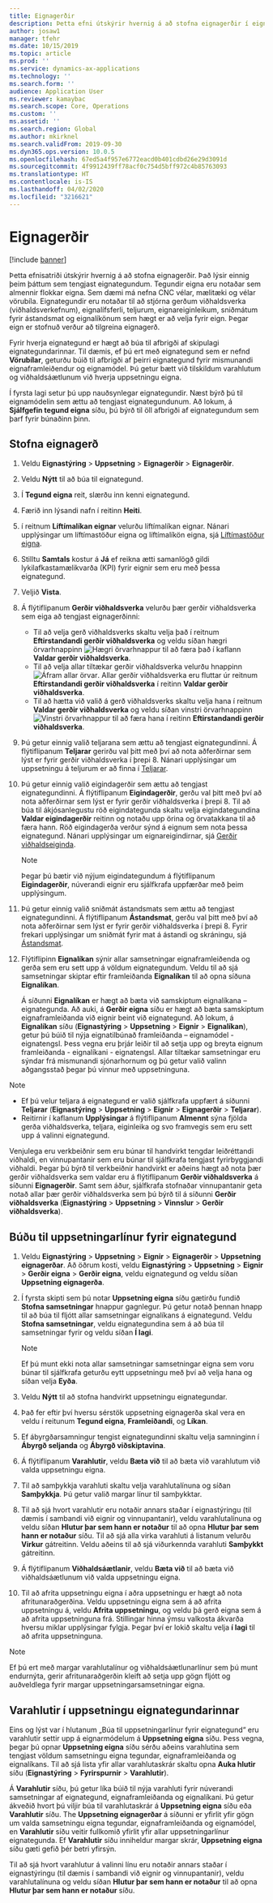 ```yaml
---
title: Eignagerðir
description: Þetta efni útskýrir hvernig á að stofna eignagerðir í eignastýringu. Það lýsir einnig þeim þáttum sem tengjast eignategundum.
author: josaw1
manager: tfehr
ms.date: 10/15/2019
ms.topic: article
ms.prod: ''
ms.service: dynamics-ax-applications
ms.technology: ''
ms.search.form: ''
audience: Application User
ms.reviewer: kamaybac
ms.search.scope: Core, Operations
ms.custom: ''
ms.assetid: ''
ms.search.region: Global
ms.author: mkirknel
ms.search.validFrom: 2019-09-30
ms.dyn365.ops.version: 10.0.5
ms.openlocfilehash: 67ed5a4f957e6772eacd0b401cdbd26e29d3091d
ms.sourcegitcommit: 4f9912439ff78acf0c754d5bff972c4b85763093
ms.translationtype: HT
ms.contentlocale: is-IS
ms.lasthandoff: 04/02/2020
ms.locfileid: "3216621"
---
```

# <a name="asset-types"></a>Eignagerðir

[!include [banner](../../includes/banner.md)]



Þetta efnisatriði útskýrir hvernig á að stofna eignagerðir. Það lýsir einnig þeim þáttum sem tengjast eignategundum. Tegundir eigna eru notaðar sem almennir flokkar eigna. Sem dæmi má nefna CNC vélar, mælitæki og vélar vörubíla. Eignategundir eru notaðar til að stjórna gerðum viðhaldsverka (viðhaldsverkefnum), eignalífsferli, teljurum, eignareiginleikum, sniðmátum fyrir ástandsmat og eignalíkönum sem hægt er að velja fyrir eign. Þegar eign er stofnuð verður að tilgreina eignagerð.

Fyrir hverja eignategund er hægt að búa til afbrigði af skipulagi eignategundarinnar. Til dæmis, ef þú ert með eignategund sem er nefnd **Vörubílar**, geturðu búið til afbrigði af þeirri eignategund fyrir mismunandi eignaframleiðendur og eignamódel. Þú getur bætt við tilskildum varahlutum og viðhaldsáætlunum við hverja uppsetningu eigna.

Í fyrsta lagi setur þú upp nauðsynlegar eignategundir. Næst býrð þú til eignamódelin sem ættu að tengjast eignategundunum. Að lokum, á **Sjálfgefin tegund eigna** síðu, þú býrð til öll afbrigði af eignategundum sem þarf fyrir búnaðinn þinn.

## <a name="create-an-asset-type"></a>Stofna eignagerð

1. Veldu **Eignastýring** > **Uppsetning** > **Eignagerðir** > **Eignagerðir**.
2. Veldu **Nýtt** til að búa til eignategund.
3. Í **Tegund eigna** reit, slærðu inn kenni eignategund.
4. Færið inn lýsandi nafn í reitinn **Heiti**.
5. í reitnum **Líftímalíkan eignar** velurðu líftímalíkan eignar. Nánari upplýsingar um líftímastöður eigna og líftímalíkön eigna, sjá [Líftímastöður eigna](object-stages.md).
6. Stilltu **Samtals** kostur á **Já** ef reikna ætti samanlögð gildi lykilafkastamælikvarða (KPI) fyrir eignir sem eru með þessa eignategund.
7. Veljið **Vista**.
8. Á flýtiflipanum **Gerðir viðhaldsverka** velurðu þær gerðir viðhaldsverka sem eiga að tengjast eignagerðinni:

    - Til að velja gerð viðhaldsverks skaltu velja það í reitnum **Eftirstandandi gerðir viðhaldsverka** og veldu síðan hægri örvarhnappinn ![Hægri örvarhnappur](media/29-setup-for-objects.png) til að færa það í kaflann **Valdar gerðir viðhaldsverka**.
    - Til að velja allar tiltækar gerðir viðhaldsverka velurðu hnappinn ![Áfram allar örvar](media/30-setup-for-objects.png). Allar gerðir viðhaldsverka eru fluttar úr reitnum **Eftirstandandi gerðir viðhaldsverka** í reitinn **Valdar gerðir viðhaldsverka**.
    - Til að hætta við valið á gerð viðhaldsverks skaltu velja hana í reitnum **Valdar gerðir viðhaldsverka** og veldu síðan vinstri örvarhnappinn ![Vinstri örvarhnappur](media/31-setup-for-objects.png) til að færa hana í reitinn **Eftirstandandi gerðir viðhaldsverka**.

9. Þú getur einnig valið teljarana sem ættu að tengjast eignategundinni. Á flýtiflipanum **Teljarar** gerirðu val þitt með því að nota aðferðirnar sem lýst er fyrir gerðir viðhaldsverka í þrepi 8. Nánari upplýsingar um uppsetningu á teljurum er að finna í [Teljarar](counters.md).
10. Þú getur einnig valið eigindagerðir sem ættu að tengjast eignategundinni. Á flýtiflipanum **Eigindagerðir**, gerðu val þitt með því að nota aðferðirnar sem lýst er fyrir gerðir viðhaldsverka í þrepi 8. Til að búa til ákjósanlegustu röð eigindategunda skaltu velja eigindategundina **Valdar eigindagerðir** reitinn og notaðu upp örina og örvatakkana til að færa hann. Röð eigindagerða verður sýnd á eignum sem nota þessa eignategund. Nánari upplýsingar um eignareigindirnar, sjá [Gerðir viðhaldseiginda](../setup-for-functional-locations/specification-types.md).

    > [!NOTE]
    > Þegar þú bætir við nýjum eigindategundum á flýtiflipanum **Eigindagerðir**, núverandi eignir eru sjálfkrafa uppfærðar með þeim upplýsingum.

11. Þú getur einnig valið sniðmát ástandsmats sem ættu að tengjast eignategundinni. Á flýtiflipanum **Ástandsmat**, gerðu val þitt með því að nota aðferðirnar sem lýst er fyrir gerðir viðhaldsverka í þrepi 8. Fyrir frekari upplýsingar um sniðmát fyrir mat á ástandi og skráningu, sjá [Ástandsmat](../setup-for-objects/condition-assessment.md).
12. Flýtiflipinn **Eignalíkan** sýnir allar samsetningar eignaframleiðenda og gerða sem eru sett upp á völdum eignategundum. Veldu til að sjá samsetningar skiptar eftir framleiðanda **Eignalíkan** til að opna síðuna **Eignalíkan**.

    Á síðunni **Eignalíkan** er hægt að bæta við samskiptum eignalíkana – eignategunda. Að auki, á **Gerðir eigna** síðu er hægt að bæta samskiptum eignaframleiðanda við eignir beint við eignategund. Að lokum, á **Eignalíkan** síðu (**Eignastýring** \> **Uppsetning** \> **Eignir** \> **Eignalíkan**), getur þú búið til nýja eignatilbúnað framleiðanda – eignamódel - eignatengsl. Þess vegna eru þrjár leiðir til að setja upp og breyta eignum framleiðanda - eignalíkani - eignatengsl. Allar tiltækar samsetningar eru sýndar frá mismunandi sjónarhornum og þú getur valið valinn aðgangsstað þegar þú vinnur með uppsetninguna.

> [!NOTE]
> - Ef þú velur teljara á eignategund er valið sjálfkrafa uppfært á síðunni **Teljarar** (**Eignastýring** > **Uppsetning** > **Eignir** > **Eignagerðir** > **Teljarar**).
> - Reitirnir í kaflanum **Upplýsingar** á flýtiflipanum **Almennt** sýna fjölda gerða viðhaldsverka, teljara, eiginleika og svo framvegis sem eru sett upp á valinni eignategund.

Venjulega eru verkbeiðnir sem eru búnar til handvirkt tengdar leiðréttandi viðhaldi, en vinnupantanir sem eru búnar til sjálfkrafa tengjast fyrirbyggjandi viðhaldi. Þegar þú býrð til verkbeiðnir handvirkt er aðeins hægt að nota þær gerðir viðhaldsverka sem valdar eru á flýtiflipanum **Gerðir viðhaldsverka** á síðunni **Eignagerðir**. Samt sem áður, sjálfkrafa stofnaðar vinnupantanir geta notað allar þær gerðir viðhaldsverka sem þú býrð til á síðunni **Gerðir viðhaldsverka** (**Eignastýring** \> **Uppsetning** \> **Vinnslur** \> **Gerðir viðhaldsverka**).

## <a name="create-asset-type-setup-lines"></a>Búðu til uppsetningarlínur fyrir eignategund

1. Veldu **Eignastýring** \> **Uppsetning** \> **Eignir** \> **Eignagerðir** \> **Uppsetning eignagerðar**. Að öðrum kosti, veldu **Eignastýring** \> **Uppsetning** \> **Eignir** \> **Gerðir eigna** \> **Gerðir eigna**, veldu eignategund og veldu síðan **Uppsetning eignagerða**.
2. Í fyrsta skipti sem þú notar **Uppsetning eigna** síðu gætirðu fundið **Stofna samsetningar** hnappur gagnlegur. Þú getur notað þennan hnapp til að búa til fljótt allar samsetningar eignalíkans á eignategund. Veldu **Stofna samsetningar**, veldu eignategundina sem á að búa til samsetningar fyrir og veldu síðan **Í lagi**.

    > [!NOTE]
    > Ef þú munt ekki nota allar samsetningar samsetningar eigna sem voru búnar til sjálfkrafa geturðu eytt uppsetningu með því að velja hana og síðan velja **Eyða**.

3. Veldu **Nýtt** til að stofna handvirkt uppsetningu eignategundar.
4. Það fer eftir því hversu sérstök uppsetning eignagerða skal vera en veldu í reitunum **Tegund eigna**, **Framleiðandi**, og **Líkan**.
5. Ef ábyrgðarsamningur tengist eignategundinni skaltu velja samninginn í **Ábyrgð seljanda** og **Ábyrgð viðskiptavina**. 
6. Á flýtiflipanum **Varahlutir**, veldu **Bæta við** til að bæta við varahlutum við valda uppsetningu eigna.
7. Til að samþykkja varahluti skaltu velja varahlutalínuna og síðan **Samþykkja**. Þú getur valið margar línur til samþykktar.
8. Til að sjá hvort varahlutir eru notaðir annars staðar í eignastýringu (til dæmis í sambandi við eignir og vinnupantanir), veldu varahlutalínuna og veldu síðan **Hlutur þar sem hann er notaður** til að opna **Hlutur þar sem hann er notaður** síðu. Til að sjá alla virka varahluti á listanum velurðu **Virkur** gátreitinn. Veldu aðeins til að sjá viðurkennda varahluti **Samþykkt** gátreitinn.
9. Á flýtiflipanum **Viðhaldsáætlanir**, veldu **Bæta við** til að bæta við viðhaldsáætlunum við valda uppsetningu eigna.
10. Til að afrita uppsetningu eigna í aðra uppsetningu er hægt að nota afritunaraðgerðina. Veldu uppsetningu eigna sem á að afrita uppsetningu á, veldu **Afrita uppsetningu**, og veldu þá gerð eigna sem á að afrita uppsetninguna frá. Stillingar hinna ýmsu valkosta ákvarða hversu miklar upplýsingar fylgja. Þegar því er lokið skaltu velja **í lagi** til að afrita uppsetninguna.

> [!NOTE]
> Ef þú ert með margar varahlutalínur og viðhaldsáætlunarlínur sem þú munt endurnýta, gerir afritunaraðgerðin kleift að setja upp gögn fljótt og auðveldlega fyrir margar uppsetningarsamsetningar eigna.

## <a name="spare-parts-on-the-asset-type-setup"></a>Varahlutir í uppsetningu eignategundarinnar

Eins og lýst var í hlutanum „Búa til uppsetningarlínur fyrir eignategund“ eru varahlutir settir upp á eignarmódelum á **Uppsetning eigna** síðu. Þess vegna, þegar þú opnar **Uppsetning eigna** síðu sérðu aðeins varahlutina sem tengjast völdum samsetningu eigna tegundar, eignaframleiðanda og eignalíkans. Til að sjá lista yfir allar varahlutaskrár skaltu opna **Auka hlutir** síðu (**Eignastýring** \> **Fyrirspurnir** \> **Varahlutir**).

Á **Varahlutir** síðu, þú getur líka búið til nýja varahluti fyrir núverandi samsetningar af eignategund, eignaframleiðanda og eignalíkani. Þú getur ákveðið hvort þú viljir búa til varahlutaskrár á **Uppsetning eigna** síðu eða **Varahlutir** síðu. The **Uppsetning eignagerðar** á síðunni er yfirlit yfir gögn um valda samsetningu eigna tegundar, eignaframleiðanda og eignamódel, en **Varahlutir** síðu veitir fullkomið yfirlit yfir allar uppsetningarlínur eignategunda. Ef **Varahlutir** síðu inniheldur margar skrár, **Uppsetning eigna** síðu gæti gefið þér betri yfirsýn.

Til að sjá hvort varahlutur á valinni línu eru notaðir annars staðar í eignastýringu (til dæmis í sambandi við eignir og vinnupantanir), veldu varahlutalínuna og veldu síðan **Hlutur þar sem hann er notaður** til að opna **Hlutur þar sem hann er notaður** síðu. 

